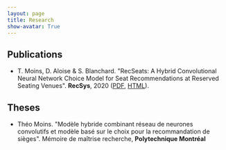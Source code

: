 ```yaml
---
layout: page
title: Research
show-avatar: True
---
```


## Publications

* T. Moins, D. Aloise & S. Blanchard. "RecSeats: A Hybrid Convolutional Neural Network Choice Model for Seat Recommendations at Reserved Seating Venues". **RecSys**, 2020 ([PDF](http://www.perceptionstudies.com/papers/Moins_2020.pdf), [HTML](https://dl.acm.org/doi/fullHtml/10.1145/3383313.3412263)). 


## Theses

* Théo Moins. "Modèle hybride combinant réseau de neurones convolutifs et modèle basé sur le choix pour la recommandation de sièges". Mémoire de maîtrise recherche, **Polytechnique Montréal**
